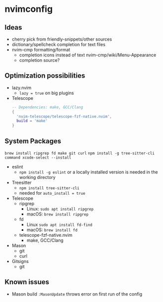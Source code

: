 # nvimconfig

## Ideas
- cherry pick from friendly-snippets/other sources 
- dictionary/spellcheck completion for text files
- nvim-cmp formatting/format
    - completion icons instead of text nvim-cmp/wiki/Menu-Appearance
    - completion source?

## Optimization possibilities
- lazy.nvim
    - `lazy = true` on big plugins
- Telescope
    ```lua
    -- Dependencies: make, GCC/Clang
    {
      'nvim-telescope/telescope-fzf-native.nvim',
      build = 'make'
    }
    ```

## System Packages
`brew install ripgrep fd make git curl`
`npm install -g tree-sitter-cli`
`command xcode-select --install`
- eslint
    - `npm install -g eslint` or a locally installed version is needed in the working directory
- Treesitter
    - `npm install tree-sitter-cli`
    - needed for `auto_install = true`
- Telescope
    - ripgrep
        - Linux: `sudo apt install ripgrep` 
        - macOS: `brew install ripgrep`
    - fd
        - Linux `sudo apt install fd-find`
        - macOS: `brew install fd`
    - telescope-fzf-native.nvim
        - make, GCC/Clang
- Mason
    - git
    - curl
- Gitsigns
    - git

## Known issues
- Mason build `:MasonUpdate` throws error on first run of the config
